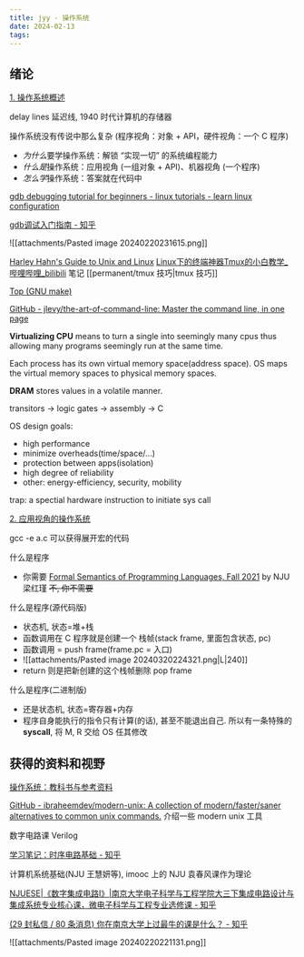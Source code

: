 ```yaml
---
title: jyy - 操作系统
date: 2024-02-13
tags:
---
```


## 绪论

[1. 操作系统概述](https://jyywiki.cn/OS/2023/build/lect1.ipynb.html)

delay lines 延迟线, 1940 时代计算机的存储器

操作系统没有传说中那么复杂 (程序视角：对象 + API，硬件视角：一个 C 程序)

- *为什么*要学操作系统：解锁 “实现一切” 的系统编程能力
- *什么是*操作系统：应用视角 (一组对象 + API)、机器视角 (一个程序)
- *怎么学*操作系统：答案就在代码中

[gdb debugging tutorial for beginners - linux tutorials - learn linux configuration](https://linuxconfig.org/gdb-debugging-tutorial-for-beginners)

[gdb调试入门指南 - 知乎](https://zhuanlan.zhihu.com/p/74897601)

![[attachments/Pasted image 20240220231615.png]]

[Harley Hahn's Guide to Unix and Linux](https://www.harley.com/unix-book/book/chapters/home.html)
[Linux下的终端神器Tmux的小白教学_哔哩哔哩_bilibili](https://www.bilibili.com/video/BV1da4y1p7e1/?spm_id_from=..search-card.all.click&vd_source=92451653bea4ed324c9bfc0287256aa5) 笔记 [[permanent/tmux 技巧|tmux 技巧]]

[Top (GNU make)](https://www.gnu.org/software/make/manual/html_node/index.html#SEC_Contents)

[GitHub - jlevy/the-art-of-command-line: Master the command line, in one page](https://github.com/jlevy/the-art-of-command-line)

**Virtualizing CPU** means to turn a single into seemingly many cpus thus allowing many programs seemingly run at the same time.

Each process has its own virtual memory space(address space). OS maps the virtual memory spaces to physical memory spaces.

**DRAM** stores values in a volatile manner.

transitors -> logic gates -> assembly -> C

OS design goals:
- high performance
- minimize overheads(time/space/...)
- protection between apps(isolation)
- high degree of reliability
- other: energy-efficiency, security, mobility

trap: a spectial hardware instruction to initiate sys call

[2. 应用视角的操作系统](https://jyywiki.cn/OS/2023/build/lect2.ipynb.html)

gcc -e a.c 可以获得展开宏的代码

什么是程序
- 你需要 [Formal Semantics of Programming Languages, Fall 2021](https://cs.nju.edu.cn/hongjin/teaching/semantics/index.htm) by NJU 梁红瑾 <span style="text-decoration:line-through">不, 你不需要</span>

什么是程序(源代码版)
- 状态机, 状态=堆+栈
- 函数调用在 C 程序就是创建一个 栈帧(stack frame, 里面包含状态, pc)
- 函数调用 = push frame(frame.pc = 入口)
- ![[attachments/Pasted image 20240320224321.png|L|240]]
- return 则是把新创建的这个栈帧删除 pop frame

什么是程序(二进制版)
- 还是状态机, 状态=寄存器+内存
- 程序自身能执行的指令只有计算(的话), 甚至不能退出自己. 所以有一条特殊的 **syscall**, 将 M, R 交给 OS 任其修改


## 获得的资料和视野

[操作系统：教科书与参考资料](https://jyywiki.cn/OS/OS_References.html)

[GitHub - ibraheemdev/modern-unix: A collection of modern/faster/saner alternatives to common unix commands.](https://github.com/ibraheemdev/modern-unix) 介绍一些 modern unix 工具

数字电路课 Verilog

[学习笔记：时序电路基础 - 知乎](https://zhuanlan.zhihu.com/p/150137008)

计算机系统基础(NJU 王慧妍等), imooc 上的 NJU 袁春风课作为理论

[NJUESE|《数字集成电路I》|南京大学电子科学与工程学院大三下集成电路设计与集成系统专业核心课，微电子科学与工程专业选修课 - 知乎](https://zhuanlan.zhihu.com/p/463370754)

[(29 封私信 / 80 条消息) 你在南京大学上过最牛的课是什么？ - 知乎](https://www.zhihu.com/question/356467344)

![[attachments/Pasted image 20240220221131.png]]
